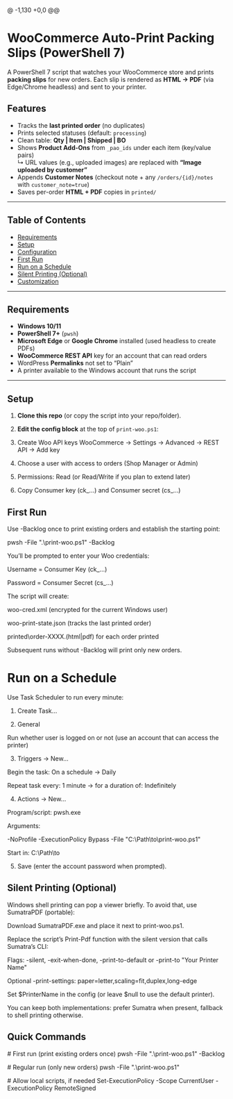 @ -1,130 +0,0 @@
# WooCommerce Auto-Print Packing Slips (PowerShell 7)

A PowerShell 7 script that watches your WooCommerce store and prints **packing slips** for new orders. Each slip is rendered as **HTML → PDF** (via Edge/Chrome headless) and sent to your printer.

## Features

- Tracks the **last printed order** (no duplicates)
- Prints selected statuses (default: `processing`)
- Clean table: **Qty | Item | Shipped | BO**
- Shows **Product Add-Ons** from `_pao_ids` under each item (key/value pairs)  
  ↳ URL values (e.g., uploaded images) are replaced with **“Image uploaded by customer”**
- Appends **Customer Notes** (checkout note + any `/orders/{id}/notes` with `customer_note=true`)
- Saves per-order **HTML + PDF** copies in `printed/`

---

## Table of Contents

- [Requirements](#requirements)  
- [Setup](#setup)  
- [Configuration](#configuration)  
- [First Run](#first-run)  
- [Run on a Schedule](#run-on-a-schedule)  
- [Silent Printing (Optional)](#silent-printing-optional)  
- [Customization](#customization)  


---

## Requirements

- **Windows 10/11**
- **PowerShell 7+** (`pwsh`)
- **Microsoft Edge** or **Google Chrome** installed (used headless to create PDFs)
- **WooCommerce REST API** key for an account that can read orders
- WordPress **Permalinks** not set to “Plain”
- A printer available to the Windows account that runs the script

---

## Setup

1. **Clone this repo** (or copy the script into your repo/folder).

2. **Edit the config block** at the top of `print-woo.ps1`:

3. Create Woo API keys WooCommerce → Settings → Advanced → REST API → Add key

4. Choose a user with access to orders (Shop Manager or Admin)

5. Permissions: Read (or Read/Write if you plan to extend later)

6. Copy Consumer key (ck_...) and Consumer secret (cs_...)

## First Run

Use -Backlog once to print existing orders and establish the starting point:

pwsh -File ".\print-woo.ps1" -Backlog


You’ll be prompted to enter your Woo credentials:

Username = Consumer Key (ck_...)

Password = Consumer Secret (cs_...)

The script will create:

woo-cred.xml (encrypted for the current Windows user)

woo-print-state.json (tracks the last printed order)

printed\order-XXXX.(html|pdf) for each order printed

Subsequent runs without -Backlog will print only new orders.

# Run on a Schedule

Use Task Scheduler to run every minute:

1. Create Task…

2. General

Run whether user is logged on or not (use an account that can access the printer)

3. Triggers → New…

Begin the task: On a schedule → Daily

Repeat task every: 1 minute → for a duration of: Indefinitely

4. Actions → New…

Program/script: pwsh.exe

Arguments:

-NoProfile -ExecutionPolicy Bypass -File "C:\Path\to\print-woo.ps1"

Start in: C:\Path\to

5. Save (enter the account password when prompted).

## Silent Printing (Optional)

Windows shell printing can pop a viewer briefly. To avoid that, use SumatraPDF (portable):

Download SumatraPDF.exe and place it next to print-woo.ps1.

Replace the script’s Print-Pdf function with the silent version that calls Sumatra’s CLI:

Flags: -silent, -exit-when-done, -print-to-default or -print-to "Your Printer Name"

Optional -print-settings: paper=letter,scaling=fit,duplex,long-edge

Set $PrinterName in the config (or leave $null to use the default printer).

You can keep both implementations: prefer Sumatra when present, fallback to shell printing otherwise.

## Quick Commands
\# First run (print existing orders once)
pwsh -File ".\print-woo.ps1" -Backlog

\# Regular run (only new orders)
pwsh -File ".\print-woo.ps1"

\# Allow local scripts, if needed
Set-ExecutionPolicy -Scope CurrentUser -ExecutionPolicy RemoteSigned
